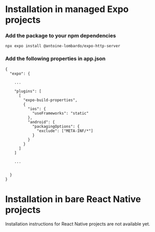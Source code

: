 
# Installation in managed Expo projects

### Add the package to your npm dependencies

```
npx expo install @antoine-lombardo/expo-http-server
```

### Add the following properties in app.json

```
{
  "expo": {

    ...

    "plugins": [
      [
        "expo-build-properties",
        {
          "ios": {
            "useFrameworks": "static"
          },
          "android": {
            "packagingOptions": {
              "exclude": ["META-INF/*"]
            }
          }
        }
      ]
    ]
    
    ...


  }
}
```

# Installation in bare React Native projects

Installation instructions for React Native projects are not available yet.
